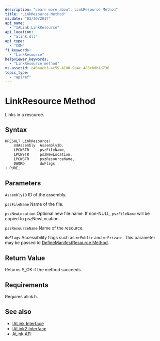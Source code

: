 ```yaml
---
description: "Learn more about: LinkResource Method"
title: "LinkResource Method"
ms.date: "03/30/2017"
api_name:
  - "IALink.LinkResource"
api_location:
  - "alink.dll"
api_type:
  - "COM"
f1_keywords:
  - "LinkResource"
helpviewer_keywords:
  - "LinkResource method"
ms.assetid: c404acb3-4c59-4100-9a4c-483cbdb1d736
topic_type:
  - "apiref"
---
```

# LinkResource Method

Links in a resource.

## Syntax

```cpp
HRESULT LinkResource(
    mdAssembly  AssemblyID,
    LPCWSTR     pszFileName,
    LPCWSTR     pszNewLocation,
    LPCWSTR     pszResourceName,
    DWORD       dwFlags
) PURE;
```

## Parameters

 `AssemblyID`
 ID of the assembly.

 `pszFileName`
 Name of the file.

 `pszNewLocation`
 Optional new file name. If non-NULL, `pszFileName` will be copied to pszNewLocation.

 `pszResourceName`
 Name of the resource.

 `dwFlags`
 Accessibility flags such as `mrPublic` and `mrPrivate`. This parameter may be passed to [DefineManifestResource Method](../../../core/unmanaged-apis/metadata/imetadataassemblyemit-definemanifestresource-method.md).

## Return Value

 Returns S_OK if the method succeeds.

## Requirements

 Requires alink.h.

## See also

- [IALink Interface](ialink-interface.md)
- [IALink2 Interface](ialink2-interface.md)
- [ALink API](index.md)
